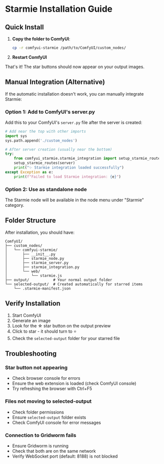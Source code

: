 # Starmie Installation Guide

## Quick Install

1. **Copy the folder to ComfyUI**:
   ```bash
   cp -r comfyui-starmie /path/to/ComfyUI/custom_nodes/
   ```

2. **Restart ComfyUI**

That's it! The star buttons should now appear on your output images.

## Manual Integration (Alternative)

If the automatic installation doesn't work, you can manually integrate Starmie:

### Option 1: Add to ComfyUI's server.py

Add this to your ComfyUI's `server.py` file after the server is created:

```python
# Add near the top with other imports
import sys
sys.path.append('./custom_nodes')

# After server creation (usually near the bottom)
try:
    from comfyui_starmie.starmie_integration import setup_starmie_routes
    setup_starmie_routes(server)
    print("✨ Starmie integration loaded successfully")
except Exception as e:
    print(f"Failed to load Starmie integration: {e}")
```

### Option 2: Use as standalone node

The Starmie node will be available in the node menu under "Starmie" category.

## Folder Structure

After installation, you should have:
```
ComfyUI/
├── custom_nodes/
│   └── comfyui-starmie/
│       ├── __init__.py
│       ├── starmie_node.py
│       ├── starmie_server.py
│       ├── starmie_integration.py
│       └── web/
│           └── starmie.js
├── output/           # Your normal output folder
└── selected-output/  # Created automatically for starred items
    └── .starmie-manifest.json
```

## Verify Installation

1. Start ComfyUI
2. Generate an image
3. Look for the ☆ star button on the output preview
4. Click to star - it should turn to ⭐
5. Check the `selected-output` folder for your starred file

## Troubleshooting

### Star button not appearing
- Check browser console for errors
- Ensure the web extension is loaded (check ComfyUI console)
- Try refreshing the browser with Ctrl+F5

### Files not moving to selected-output
- Check folder permissions
- Ensure `selected-output` folder exists
- Check ComfyUI console for error messages

### Connection to Gridworm fails
- Ensure Gridworm is running
- Check that both are on the same network
- Verify WebSocket port (default: 8188) is not blocked